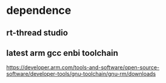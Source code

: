 # dependence 

## rt-thread studio


## latest arm gcc enbi toolchain

https://developer.arm.com/tools-and-software/open-source-software/developer-tools/gnu-toolchain/gnu-rm/downloads
